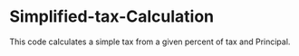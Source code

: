 # Simplified-tax-Calculation
This code calculates a simple tax from a given percent of tax and Principal. 
